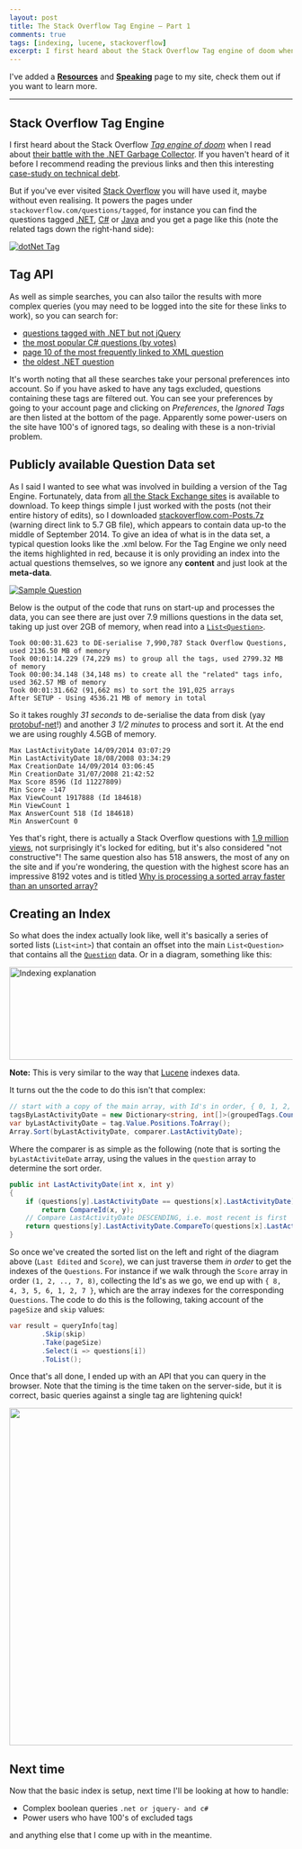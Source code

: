 ```yaml
---
layout: post
title: The Stack Overflow Tag Engine – Part 1
comments: true
tags: [indexing, lucene, stackoverflow]
excerpt: I first heard about the Stack Overflow Tag engine of doom when I read about their battle with the .NET Garbage Collector.
---
```


I've added a [**Resources**]({{base}}/resources/)</a> and [**Speaking**]({{base}}/speaking/) page to my site, check them out if you want to learn more.

---------------------------------------

## <a name="Introduction"></a>**Stack Overflow Tag Engine**

I first heard about the Stack Overflow <a href="http://samsaffron.com/archive/2011/10/28/in-managed-code-we-trust-our-recent-battles-with-the-net-garbage-collector" target="_blank">*Tag engine of doom*</a> when I read about <a href="http://blog.marcgravell.com/2011/10/assault-by-gc.html" target="_blank">their battle with the .NET Garbage Collector</a>. If you haven't heard of it before I recommend reading the previous links and then this interesting <a href="http://blog.marcgravell.com/2014/04/technical-debt-case-study-tags.html" target="_blank">case-study on technical debt</a>.

But if you've ever visited <a href="http://www.stackoverflow.com" target="_blank">Stack Overflow</a> you will have used it, maybe without even realising. It powers the pages under `stackoverflow.com/questions/tagged`, for instance you can find the questions tagged <a href="http://stackoverflow.com/questions/tagged/.net" target="_blank">.NET</a>, <a href="http://stackoverflow.com/questions/tagged/c%23" target="_blank">C#</a> or <a href="http://stackoverflow.com/questions/tagged/java" target="_blank">Java</a> and you get a page like this (note the related tags down the right-hand side):

<a href="http://stackoverflow.com/questions/tagged/.net" target="_blank"><img src="https://mattwarrendotorg.files.wordpress.com/2014/10/dotnet-tag.png?w=900" alt="dotNet Tag" class="aligncenter" /></a>

## <a name="TagAPI"></a>**Tag API**
As well as simple searches, you can also tailor the results with more complex queries (you may need to be logged into the site for these links to work), so you can search for:

- <a href="http://stackoverflow.com/questions/tagged/.net+or+jquery-" target="_blank">questions tagged with .NET but not jQuery</a>
- <a href="http://stackoverflow.com/questions/tagged/c%23?order=desc&amp;sort=votes" target="_blank">the most popular C# questions (by votes)</a>
- <a href="http://stackoverflow.com/questions/tagged/xml?sort=frequent&amp;page=10&amp;pagesize=5" target="_blank">page 10 of the most frequently linked to XML question</a>
- <a href="http://stackoverflow.com/questions/tagged/.net?page=197709&amp;sort=newest&amp;pagesize=1" target="_blank">the oldest .NET question</a> 

It's worth noting that all these searches take your personal preferences into account. So if you have asked to have any tags excluded, questions containing these tags are filtered out. You can see your preferences by going to your account page and clicking on *Preferences*, the *Ignored Tags* are then listed at the bottom of the page. Apparently some power-users on the site have 100's of ignored tags, so dealing with these is a non-trivial problem.

## <a name="DataSet"></a>**Publicly available Question Data set**

As I said I wanted to see what was involved in building a version of the Tag Engine. Fortunately, data from <a href="https://archive.org/details/stackexchange" target="_blank">all the Stack Exchange sites</a> is available to download. To keep things simple I just worked with the posts (not their entire history of edits), so I downloaded <a href="https://archive.org/download/stackexchange/stackoverflow.com-Posts.7z" target="_blank">stackoverflow.com-Posts.7z</a> (warning direct link to 5.7 GB file), which appears to contain data up-to the middle of September 2014. To give an idea of what is in the data set, a typical question looks like the .xml below. For the Tag Engine we only need the items highlighted in red, because it is only providing an index into the actual questions themselves, so we ignore any **content** and just look at the **meta-data**.

<a href="https://mattwarrendotorg.files.wordpress.com/2014/10/sample-question-parts-used-highlighted-in-red.png" target="_blank"><img src="https://mattwarrendotorg.files.wordpress.com/2014/10/sample-question-parts-used-highlighted-in-red.png?w=600" alt="Sample Question" class="aligncenter" /></a>

Below is the output of the code that runs on start-up and processes the data, you can see there are just over 7.9 millions questions in the data set, taking up just over 2GB of memory, when read into a <a href="https://github.com/mattwarren/StackOverflowTagServer/blob/master/Shared/Question.cs" target="_blank">`List<Question>`</a>.

```
Took 00:00:31.623 to DE-serialise 7,990,787 Stack Overflow Questions, used 2136.50 MB of memory
Took 00:01:14.229 (74,229 ms) to group all the tags, used 2799.32 MB of memory
Took 00:00:34.148 (34,148 ms) to create all the "related" tags info, used 362.57 MB of memory
Took 00:01:31.662 (91,662 ms) to sort the 191,025 arrays
After SETUP - Using 4536.21 MB of memory in total
```

So it takes roughly *31 seconds* to de-serialise the data from disk (yay [protobuf-net](https://code.google.com/p/protobuf-net/)!) and another *3 1/2 minutes* to process and sort it. At the end we are using roughly 4.5GB of memory.

```
Max LastActivityDate 14/09/2014 03:07:29
Min LastActivityDate 18/08/2008 03:34:29
Max CreationDate 14/09/2014 03:06:45
Min CreationDate 31/07/2008 21:42:52
Max Score 8596 (Id 11227809)
Min Score -147
Max ViewCount 1917888 (Id 184618)
Min ViewCount 1
Max AnswerCount 518 (Id 184618)
Min AnswerCount 0
```

Yes that's right, there is actually a Stack Overflow questions with <a href="http://stackoverflow.com/questions/184618/what-is-the-best-comment-in-source-code-you-have-ever-encountered" target="_blank">1.9 million views</a>, not surprisingly it's locked for editing, but it's also considered "not constructive"! The same question also has 518 answers, the most of any on the site and if you're wondering, the question with the highest score has an impressive 8192 votes and is titled <a href="http://stackoverflow.com/questions/11227809/why-is-processing-a-sorted-array-faster-than-an-unsorted-array" target="_blank">Why is processing a sorted array faster than an unsorted array?</a>

## <a name="CreatingAnIndex"></a>**Creating an Index**
So what does the index actually look like, well it's basically a series of sorted lists (`List<int>`) that contain an offset into the main `List<Question>` that contains all the <a href="https://github.com/mattwarren/StackOverflowTagServer/blob/master/Shared/Question.cs" target="_blank">`Question`</a> data. Or in a diagram, something like this:

<a href="https://mattwarrendotorg.files.wordpress.com/2014/11/indexing-explanation.png" target="_blank"><img src="https://mattwarrendotorg.files.wordpress.com/2014/11/indexing-explanation.png?w=760" alt="Indexing explanation" width="660" height="165" class="aligncenter size-large wp-image-1020" /></a>

**Note:** This is very similar to the way that <a href="http://lucene.apache.org/" target="_blank">Lucene</a> indexes data.

It turns out the the code to do this isn't that complex:

``` csharp
// start with a copy of the main array, with Id's in order, { 0, 1, 2, 3, 4, 5, ..... }
tagsByLastActivityDate = new Dictionary<string, int[]>(groupedTags.Count);
var byLastActivityDate = tag.Value.Positions.ToArray(); 
Array.Sort(byLastActivityDate, comparer.LastActivityDate);
```

Where the comparer is as simple as the following (note that is sorting the `byLastActiviteDate` array, using the values in the `question` array to determine the sort order.

``` csharp
public int LastActivityDate(int x, int y)
{
    if (questions[y].LastActivityDate == questions[x].LastActivityDate)
        return CompareId(x, y);
    // Compare LastActivityDate DESCENDING, i.e. most recent is first
    return questions[y].LastActivityDate.CompareTo(questions[x].LastActivityDate);
}
```

So once we've created the sorted list on the left and right of the diagram above (`Last Edited` and `Score`), we can just traverse them *in order* to get the indexes of the `Questions`. For instance if we walk through the `Score` array in order `(1, 2, .., 7, 8)`, collecting the Id's as we go, we end up with `{ 8, 4, 3, 5, 6, 1, 2, 7 }`, which are the array indexes for the corresponding `Questions`. The code to do this is the following, taking account of the `pageSize` and `skip` values:

``` csharp
var result = queryInfo[tag]
        .Skip(skip)
        .Take(pageSize)
        .Select(i => questions[i])
        .ToList();
```

Once that's all done, I ended up with an API that you can query in the browser. Note that the timing is the time taken on the server-side, but it is correct, basic queries against a single tag are lightening quick!

<a href="https://pbs.twimg.com/media/B0BU8CRCcAAte5f.png:large" target="_blank"><img src="https://pbs.twimg.com/media/B0BU8CRCcAAte5f.png:large" width="610" height="600" class="aligncenter" /></a>

## <a name="NextTime"></a>**Next time**
Now that the basic index is setup, next time I'll be looking at how to handle:

- Complex boolean queries `.net or jquery- and c#`
- Power users who have 100's of excluded tags

and anything else that I come up with in the meantime.